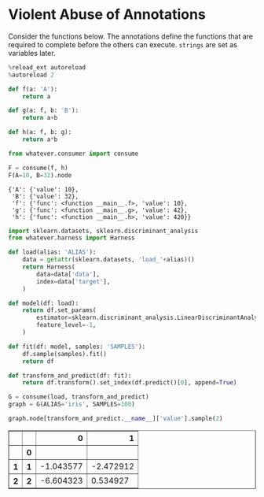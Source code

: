 
# Violent Abuse of Annotations

Consider the functions below.  The annotations define the functions that are required to complete before the others can execute.  `strings` are set as variables later.


```python
%reload_ext autoreload
%autoreload 2
```


```python
def f(a: 'A'):
    return a

def g(a: f, b: 'B'):
    return a+b

def h(a: f, b: g):
    return a*b
```


```python
from whatever.consumer import consume
```


```python
F = consume(f, h)
F(A=10, B=32).node
```




    {'A': {'value': 10},
     'B': {'value': 32},
     'f': {'func': <function __main__.f>, 'value': 10},
     'g': {'func': <function __main__.g>, 'value': 42},
     'h': {'func': <function __main__.h>, 'value': 420}}




```python
import sklearn.datasets, sklearn.discriminant_analysis
from whatever.harness import Harness
```


```python
def load(alias: 'ALIAS'):
    data = getattr(sklearn.datasets, 'load_'+alias)()
    return Harness(
        data=data['data'],
        index=data['target'],
    )
```


```python
def model(df: load):
    return df.set_params(
        estimator=sklearn.discriminant_analysis.LinearDiscriminantAnalysis(),
        feature_level=-1,
    )
```


```python
def fit(df: model, samples: 'SAMPLES'):
    df.sample(samples).fit()
    return df
```


```python
def transform_and_predict(df: fit):
    return df.transform().set_index(df.predict()[0], append=True)
```


```python
G = consume(load, transform_and_predict)
graph = G(ALIAS='iris', SAMPLES=100)
```


```python
graph.node[transform_and_predict.__name__]['value'].sample(2)
```




<div>
<table border="1" class="dataframe">
  <thead>
    <tr style="text-align: right;">
      <th></th>
      <th></th>
      <th>0</th>
      <th>1</th>
    </tr>
    <tr>
      <th></th>
      <th>0</th>
      <th></th>
      <th></th>
    </tr>
  </thead>
  <tbody>
    <tr>
      <th>1</th>
      <th>1</th>
      <td>-1.043577</td>
      <td>-2.472912</td>
    </tr>
    <tr>
      <th>2</th>
      <th>2</th>
      <td>-6.604323</td>
      <td>0.534927</td>
    </tr>
  </tbody>
</table>
</div>


